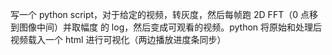 写一个 python script，对于给定的视频，转灰度，然后每帧跑 2D FFT（0 点移到图像中间）并取幅度 的 log，然后变成可观看的视频。python 将原始和处理后视频载入一个 html 进行可视化（两边播放进度条同步）
